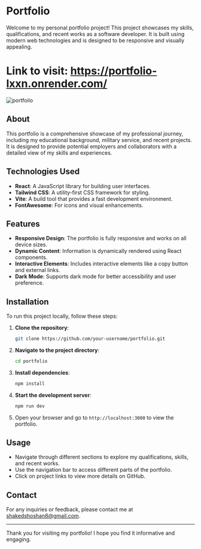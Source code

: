 # Portfolio

Welcome to my personal portfolio project! This project showcases my skills, qualifications, and recent works as a software developer. It is built using modern web technologies and is designed to be responsive and visually appealing.

# Link to visit:  https://portfolio-lxxn.onrender.com/

![portfoilo](https://github.com/user-attachments/assets/2b30ed82-e18b-4c81-bb3c-3ef58b479c9b)

## About

This portfolio is a comprehensive showcase of my professional journey, including my educational background, military service, and recent projects. It is designed to provide potential employers and collaborators with a detailed view of my skills and experiences.

## Technologies Used

- **React**: A JavaScript library for building user interfaces.
- **Tailwind CSS**: A utility-first CSS framework for styling.
- **Vite**: A build tool that provides a fast development environment.
- **FontAwesome**: For icons and visual enhancements.

## Features

- **Responsive Design**: The portfolio is fully responsive and works on all device sizes.
- **Dynamic Content**: Information is dynamically rendered using React components.
- **Interactive Elements**: Includes interactive elements like a copy button and external links.
- **Dark Mode**: Supports dark mode for better accessibility and user preference.

## Installation

To run this project locally, follow these steps:

1. **Clone the repository**:
   ```bash
   git clone https://github.com/your-username/portfolio.git
   ```

2. **Navigate to the project directory**:
   ```bash
   cd portfolio
   ```

3. **Install dependencies**:
   ```bash
   npm install
   ```

4. **Start the development server**:
   ```bash
   npm run dev
   ```

5. Open your browser and go to `http://localhost:3000` to view the portfolio.

## Usage

- Navigate through different sections to explore my qualifications, skills, and recent works.
- Use the navigation bar to access different parts of the portfolio.
- Click on project links to view more details on GitHub.


## Contact

For any inquiries or feedback, please contact me at [shakedshoshan8@gmail.com](mailto:shakedshoshan8@gmail.com).

---

Thank you for visiting my portfolio! I hope you find it informative and engaging.
